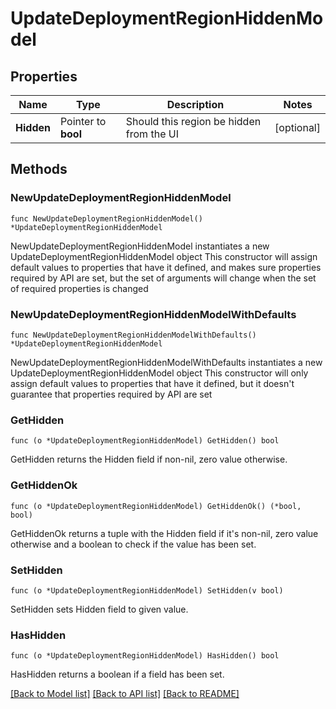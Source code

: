 # UpdateDeploymentRegionHiddenModel

## Properties

Name | Type | Description | Notes
------------ | ------------- | ------------- | -------------
**Hidden** | Pointer to **bool** | Should this region be hidden from the UI | [optional] 

## Methods

### NewUpdateDeploymentRegionHiddenModel

`func NewUpdateDeploymentRegionHiddenModel() *UpdateDeploymentRegionHiddenModel`

NewUpdateDeploymentRegionHiddenModel instantiates a new UpdateDeploymentRegionHiddenModel object
This constructor will assign default values to properties that have it defined,
and makes sure properties required by API are set, but the set of arguments
will change when the set of required properties is changed

### NewUpdateDeploymentRegionHiddenModelWithDefaults

`func NewUpdateDeploymentRegionHiddenModelWithDefaults() *UpdateDeploymentRegionHiddenModel`

NewUpdateDeploymentRegionHiddenModelWithDefaults instantiates a new UpdateDeploymentRegionHiddenModel object
This constructor will only assign default values to properties that have it defined,
but it doesn't guarantee that properties required by API are set

### GetHidden

`func (o *UpdateDeploymentRegionHiddenModel) GetHidden() bool`

GetHidden returns the Hidden field if non-nil, zero value otherwise.

### GetHiddenOk

`func (o *UpdateDeploymentRegionHiddenModel) GetHiddenOk() (*bool, bool)`

GetHiddenOk returns a tuple with the Hidden field if it's non-nil, zero value otherwise
and a boolean to check if the value has been set.

### SetHidden

`func (o *UpdateDeploymentRegionHiddenModel) SetHidden(v bool)`

SetHidden sets Hidden field to given value.

### HasHidden

`func (o *UpdateDeploymentRegionHiddenModel) HasHidden() bool`

HasHidden returns a boolean if a field has been set.


[[Back to Model list]](../README.md#documentation-for-models) [[Back to API list]](../README.md#documentation-for-api-endpoints) [[Back to README]](../README.md)


